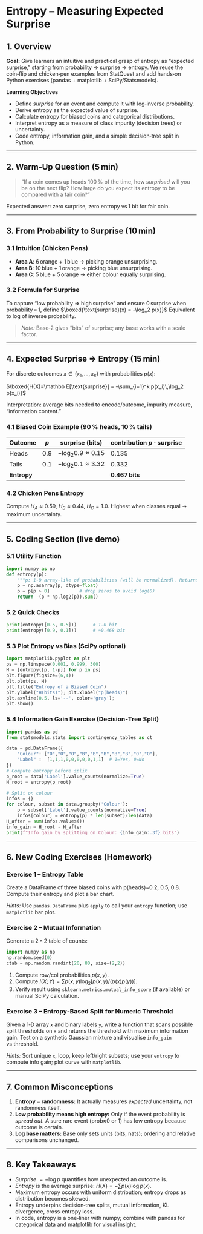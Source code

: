 # Entropy – Measuring Expected Surprise

## 1. Overview

**Goal:** Give learners an intuitive and practical grasp of entropy as “expected surprise,” starting from probability → surprise → entropy. We reuse the coin‑flip and chicken‑pen examples from StatQuest and add hands‑on Python exercises (pandas + matplotlib + SciPy/Statsmodels).

**Learning Objectives**

* Define *surprise* for an event and compute it with log‑inverse probability.
* Derive entropy as the expected value of surprise.
* Calculate entropy for biased coins and categorical distributions.
* Interpret entropy as a measure of class impurity (decision trees) or uncertainty.
* Code entropy, information gain, and a simple decision‑tree split in Python.

---

## 2. Warm‑Up Question (5 min)

> “If a coin comes up heads 100 % of the time, how *surprised* will you be on the next flip? How large do you expect its entropy to be compared with a fair coin?”

Expected answer: zero surprise, zero entropy vs 1 bit for fair coin.

---

## 3. From Probability to Surprise (10 min)

### 3.1 Intuition (Chicken Pens)

* **Area A**: 6 orange + 1 blue → picking orange unsurprising.
* **Area B**: 10 blue + 1 orange → picking blue unsurprising.
* **Area C**: 5 blue + 5 orange → either colour equally surprising.

### 3.2 Formula for Surprise

To capture “low probability ⇒ high surprise” and ensure 0 surprise when probability = 1, define
$\boxed{\text{surprise}(x) = -\log_2 p(x)}$
Equivalent to log of inverse probability.

> *Note:* Base‑2 gives “bits” of surprise; any base works with a scale factor.

---

## 4. Expected Surprise ⇒ Entropy (15 min)

For discrete outcomes $x \in \{x_1,\dots,x_k\}$ with probabilities $p(x)$:

$\boxed{H(X)=\mathbb E[\text{surprise}] = -\sum_{i=1}^k p(x_i)\,\log_2 p(x_i)}$

Interpretation: average bits needed to encode/outcome, impurity measure, “information content.”

### 4.1 Biased Coin Example (90 % heads, 10 % tails)

| Outcome     | $p$ | surprise (bits)    | contribution $p·\text{surprise}$ |
| ----------- | --- | ------------------ | -------------------------------- |
| Heads       | 0.9 | $-\log_2 0.9≈0.15$ | 0.135                            |
| Tails       | 0.1 | $-\log_2 0.1≈3.32$ | 0.332                            |
| **Entropy** |     |                    | **0.467 bits**                   |

### 4.2 Chicken Pens Entropy

Compute $H_A≈0.59$, $H_B≈0.44$, $H_C=1.0$. Highest when classes equal → maximum uncertainty.

---

## 5. Coding Section (live demo)

### 5.1 Utility Function

```python
import numpy as np
def entropy(p):
    """p: 1‑D array‑like of probabilities (will be normalized). Returns H in bits."""
    p = np.asarray(p, dtype=float)
    p = p[p > 0]           # drop zeros to avoid log(0)
    return -(p * np.log2(p)).sum()
```

### 5.2 Quick Checks

```python
print(entropy([0.5, 0.5]))      # 1.0 bit
print(entropy([0.9, 0.1]))      # ≈0.468 bit
```

### 5.3 Plot Entropy vs Bias (SciPy optional)

```python
import matplotlib.pyplot as plt
ps = np.linspace(0.001, 0.999, 300)
H = [entropy([p, 1-p]) for p in ps]
plt.figure(figsize=(6,4))
plt.plot(ps, H)
plt.title("Entropy of a Biased Coin")
plt.ylabel("H(bits)"); plt.xlabel("p(heads)")
plt.axvline(0.5, ls='--', color='gray');
plt.show()
```

### 5.4 Information Gain Exercise (Decision‑Tree Split)

```python
import pandas as pd
from statsmodels.stats import contingency_tables as ct

data = pd.DataFrame({
    "Colour": ["O","O","O","B","B","B","B","B","O","O"],
    "Label" :  [1,1,1,0,0,0,0,0,1,1]  # 1=Yes, 0=No
})
# Compute entropy before split
p_root = data['Label'].value_counts(normalize=True)
H_root = entropy(p_root)

# Split on colour
infos = {}
for colour, subset in data.groupby('Colour'):
    p = subset['Label'].value_counts(normalize=True)
    infos[colour] = entropy(p) * len(subset)/len(data)
H_after = sum(infos.values())
info_gain = H_root - H_after
print(f"Info gain by splitting on Colour: {info_gain:.3f} bits")
```

---

## 6. New Coding Exercises (Homework)

### Exercise 1 – **Entropy Table**

Create a DataFrame of three biased coins with p(heads)=0.2, 0.5, 0.8. Compute their entropy and plot a bar chart.

*Hints:* Use `pandas.DataFrame` plus `apply` to call your `entropy` function; use `matplotlib` bar plot.

### Exercise 2 – **Mutual Information**

Generate a 2 × 2 table of counts:

```python
import numpy as np
np.random.seed(0)
ctab = np.random.randint(20, 80, size=(2,2))
```

1. Compute row/col probabilities $p(x,y)$.
2. Compute $I(X;Y) = \sum p(x,y)\log_2 [p(x,y)/(p(x)p(y))].$
3. Verify result using `sklearn.metrics.mutual_info_score` (if available) or manual SciPy calculation.

### Exercise 3 – **Entropy‑Based Split for Numeric Threshold**

Given a 1‑D array `x` and binary labels `y`, write a function that scans possible split thresholds on `x` and returns the threshold with maximum information gain. Test on a synthetic Gaussian mixture and visualise `info_gain` vs threshold.

*Hints:* Sort unique `x`, loop, keep left/right subsets; use your `entropy` to compute info gain; plot curve with `matplotlib`.

---

## 7. Common Misconceptions

1. **Entropy = randomness:** It actually measures *expected* uncertainty, not randomness itself.
2. **Low probability means high entropy:** Only if the event probability is *spread out*. A sure rare event (prob≈0 or 1) has low entropy because outcome is certain.
3. **Log base matters:** Base only sets units (bits, nats); ordering and relative comparisons unchanged.

---

## 8. Key Takeaways

* *Surprise* $=-\log p$ quantifies how unexpected an outcome is.
* *Entropy* is the average surprise: $H(X)=-\sum p(x)\log p(x).$
* Maximum entropy occurs with uniform distribution; entropy drops as distribution becomes skewed.
* Entropy underpins decision‑tree splits, mutual information, KL divergence, cross‑entropy loss.
* In code, entropy is a one‑liner with numpy; combine with pandas for categorical data and matplotlib for visual insight.
